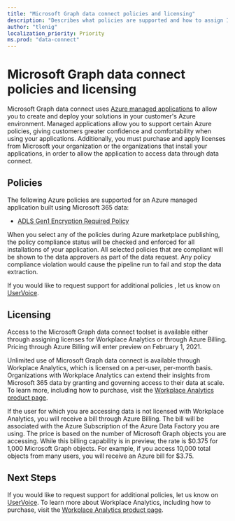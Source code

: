 ```yaml
---
title: "Microsoft Graph data connect policies and licensing"
description: "Describes what policies are supported and how to assign ISV access SKUs to organizations."
author: "tlenig"
localization_priority: Priority
ms.prod: "data-connect"
---
```


# Microsoft Graph data connect policies and licensing

Microsoft Graph data connect uses [Azure managed applications](/azure/managed-applications/overview) to allow you to create and deploy your solutions in your customer's Azure environment. Managed applications allow you to support certain Azure policies, giving customers greater confidence and comfortability when using your applications. Additionally, you must purchase and apply licenses from Microsoft your organization or the organizations that install your applications, in order to allow the application to access data through data connect.

## Policies

The following Azure policies are supported for an Azure managed application built using Microsoft 365 data:

- [ADLS Gen1 Encryption Required Policy](/azure/azure-policy/scripts/enforce-datalakestore-encryption)

When you select any of the policies during Azure marketplace publishing, the policy compliance status will be checked and enforced for all installations of your application. All selected policies that are compliant will be shown to the data approvers as part of the data request. Any policy compliance violation would cause the pipeline run to fail and stop the data extraction.

If you would like to request support for additional policies , let us know on [UserVoice](https://microsoftgraph.uservoice.com/forums/920506-microsoft-graph-feature-requests?category_id=359581).

## Licensing

Access to the Microsoft Graph data connect toolset is available either through assigning licenses for Workplace Analytics or through Azure Billing. Pricing through Azure Billing will enter preview on February 1, 2021.

Unlimited use of Microsoft Graph data connect is available through Workplace Analytics, which is licensed on a per-user, per-month basis.  Organizations with Workplace Analytics can extend their insights from Microsoft 365 data by granting and governing access to their data at scale. To learn more, including how to purchase, visit the [Workplace Analytics product page](https://products.office.com/business/workplace-analytics).

If the user for which you are accessing data is not licensed with Workplace Analytics, you will receive a bill through Azure Billing. The bill will be associated with the Azure Subscription of the Azure Data Factory you are using. The price is based on the number of Microsoft Graph objects you are accessing. While this billing capability is in preview, the rate is $0.375 for 1,000 Microsoft Graph objects. For example, if you access 10,000 total objects from many users, you will receive an Azure bill for $3.75.

## Next Steps
If you would like to request support for additional policies, let us know on [UserVoice](https://microsoftgraph.uservoice.com/forums/920506-microsoft-graph-feature-requests?category_id=359581). To learn more about Workplace Analytics, including how to purchase, visit the [Workplace Analytics product page](https://products.office.com/business/workplace-analytics).